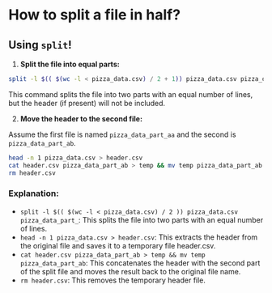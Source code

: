 # How to split a file in half?

## Using `split`!

1. **Split the file into equal parts:**

```sh
split -l $(( $(wc -l < pizza_data.csv) / 2 + 1)) pizza_data.csv pizza_data_part_
``` 
This command splits the file into two parts with an equal number of lines, but the header (if present) will not be included.

2. **Move the header to the second file:**

Assume the first file is named `pizza_data_part_aa` and the second is `pizza_data_part_ab`.

```sh
head -n 1 pizza_data.csv > header.csv
cat header.csv pizza_data_part_ab > temp && mv temp pizza_data_part_ab
rm header.csv
```

### Explanation:

- `split -l $(( $(wc -l < pizza_data.csv) / 2 )) pizza_data.csv pizza_data_part_`: This splits the file into two parts with an equal number of lines.
- `head -n 1 pizza_data.csv > header.csv`: This extracts the header from the original file and saves it to a temporary file header.csv.
- `cat header.csv pizza_data_part_ab > temp && mv temp pizza_data_part_ab`: This concatenates the header with the second part of the split file and moves the result back to the original file name.
- `rm header.csv`: This removes the temporary header file.